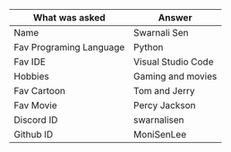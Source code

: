 | What was asked | Answer |
| --- | --- |
| Name | Swarnali Sen |
| Fav Programing Language | Python |
| Fav IDE | Visual Studio Code |
| Hobbies | Gaming and movies |
| Fav Cartoon | Tom and Jerry |
| Fav Movie | Percy Jackson |
| Discord ID | swarnalisen |
| Github ID | MoniSenLee |